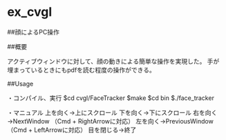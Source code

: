 # ex_cvgl

##顔によるPC操作

##概要

アクティブウィンドウに対して、顔の動きによる簡単な操作を実現した。
手が埋まっているときにもpdfを読む程度の操作ができる。

##Usage

・コンパイル、実行
$cd cvgl/FaceTracker
$make
$cd bin
$./face_tracker

・マニュアル
上を向く→上にスクロール
下を向く→下にスクロール
右を向く→NextWindow （Cmd + RightArrowに対応）
左を向く→PreviousWindow （Cmd + LeftArrowに対応）
目を閉じる→終了

